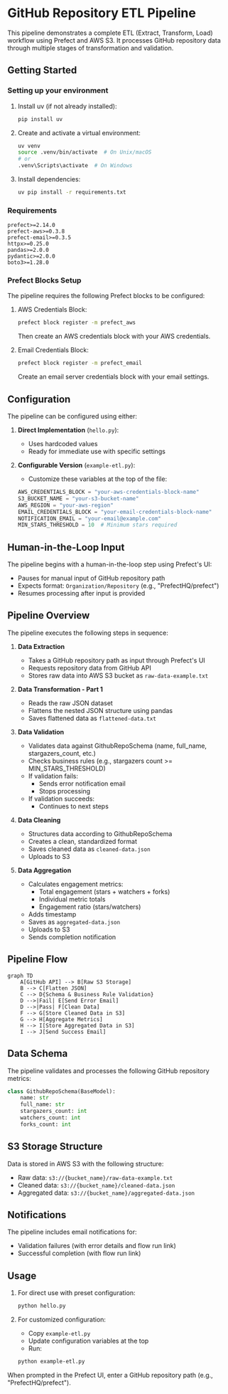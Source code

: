 # GitHub Repository ETL Pipeline

This pipeline demonstrates a complete ETL (Extract, Transform, Load) workflow using Prefect and AWS S3. It processes GitHub repository data through multiple stages of transformation and validation.

## Getting Started

### Setting up your environment

1. Install uv (if not already installed):
   ```bash
   pip install uv
   ```

2. Create and activate a virtual environment:
   ```bash
   uv venv
   source .venv/bin/activate  # On Unix/macOS
   # or
   .venv\Scripts\activate  # On Windows
   ```

3. Install dependencies:
   ```bash
   uv pip install -r requirements.txt
   ```

### Requirements
```
prefect>=2.14.0
prefect-aws>=0.3.8
prefect-email>=0.3.5
httpx>=0.25.0
pandas>=2.0.0
pydantic>=2.0.0
boto3>=1.28.0
```

### Prefect Blocks Setup
The pipeline requires the following Prefect blocks to be configured:

1. AWS Credentials Block:
   ```bash
   prefect block register -m prefect_aws
   ```
   Then create an AWS credentials block with your AWS credentials.

2. Email Credentials Block:
   ```bash
   prefect block register -m prefect_email
   ```
   Create an email server credentials block with your email settings.

## Configuration

The pipeline can be configured using either:

1. **Direct Implementation** (`hello.py`):
   - Uses hardcoded values
   - Ready for immediate use with specific settings

2. **Configurable Version** (`example-etl.py`):
   - Customize these variables at the top of the file:
   ```python
   AWS_CREDENTIALS_BLOCK = "your-aws-credentials-block-name"
   S3_BUCKET_NAME = "your-s3-bucket-name"
   AWS_REGION = "your-aws-region"
   EMAIL_CREDENTIALS_BLOCK = "your-email-credentials-block-name"
   NOTIFICATION_EMAIL = "your-email@example.com"
   MIN_STARS_THRESHOLD = 10  # Minimum stars required
   ```

## Human-in-the-Loop Input

The pipeline begins with a human-in-the-loop step using Prefect's UI:
- Pauses for manual input of GitHub repository path
- Expects format: `Organization/Repository` (e.g., "PrefectHQ/prefect")
- Resumes processing after input is provided

## Pipeline Overview

The pipeline executes the following steps in sequence:

1. **Data Extraction**
   - Takes a GitHub repository path as input through Prefect's UI
   - Requests repository data from GitHub API
   - Stores raw data into AWS S3 bucket as `raw-data-example.txt`

2. **Data Transformation - Part 1**
   - Reads the raw JSON dataset
   - Flattens the nested JSON structure using pandas
   - Saves flattened data as `flattened-data.txt`

3. **Data Validation**
   - Validates data against GithubRepoSchema (name, full_name, stargazers_count, etc.)
   - Checks business rules (e.g., stargazers count >= MIN_STARS_THRESHOLD)
   - If validation fails:
     - Sends error notification email
     - Stops processing
   - If validation succeeds:
     - Continues to next steps

4. **Data Cleaning**
   - Structures data according to GithubRepoSchema
   - Creates a clean, standardized format
   - Saves cleaned data as `cleaned-data.json`
   - Uploads to S3

5. **Data Aggregation**
   - Calculates engagement metrics:
     - Total engagement (stars + watchers + forks)
     - Individual metric totals
     - Engagement ratio (stars/watchers)
   - Adds timestamp
   - Saves as `aggregated-data.json`
   - Uploads to S3
   - Sends completion notification

## Pipeline Flow

```mermaid
graph TD
    A[GitHub API] --> B[Raw S3 Storage]
    B --> C[Flatten JSON]
    C --> D{Schema & Business Rule Validation}
    D -->|Fail| E[Send Error Email]
    D -->|Pass| F[Clean Data]
    F --> G[Store Cleaned Data in S3]
    G --> H[Aggregate Metrics]
    H --> I[Store Aggregated Data in S3]
    I --> J[Send Success Email]
```

## Data Schema

The pipeline validates and processes the following GitHub repository metrics:

```python
class GithubRepoSchema(BaseModel):
    name: str
    full_name: str
    stargazers_count: int
    watchers_count: int
    forks_count: int
```

## S3 Storage Structure

Data is stored in AWS S3 with the following structure:
- Raw data: `s3://{bucket_name}/raw-data-example.txt`
- Cleaned data: `s3://{bucket_name}/cleaned-data.json`
- Aggregated data: `s3://{bucket_name}/aggregated-data.json`

## Notifications

The pipeline includes email notifications for:
- Validation failures (with error details and flow run link)
- Successful completion (with flow run link)

## Usage

1. For direct use with preset configuration:
   ```bash
   python hello.py
   ```

2. For customized configuration:
   - Copy `example-etl.py`
   - Update configuration variables at the top
   - Run:
   ```bash
   python example-etl.py
   ```

When prompted in the Prefect UI, enter a GitHub repository path (e.g., "PrefectHQ/prefect").
